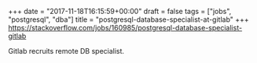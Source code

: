 +++
date = "2017-11-18T16:15:59+00:00"
draft = false
tags = ["jobs", "postgresql", "dba"]
title = "postgresql-database-specialist-at-gitlab"
+++
https://stackoverflow.com/jobs/160985/postgresql-database-specialist-gitlab

Gitlab recruits remote DB specialist.
